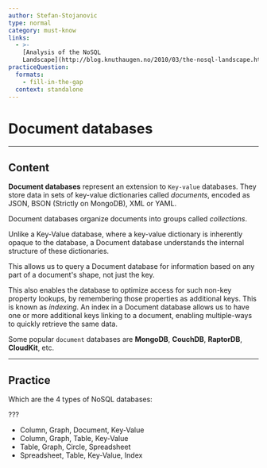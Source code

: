 ```yaml
---
author: Stefan-Stojanovic
type: normal
category: must-know
links:
  - >-
    [Analysis of the NoSQL
    Landscape](http://blog.knuthaugen.no/2010/03/the-nosql-landscape.html){website}
practiceQuestion:
  formats:
    - fill-in-the-gap
  context: standalone
---
```


# Document databases


---

## Content

**Document databases** represent an extension to `Key-value` databases. They store data in sets of key-value dictionaries called *documents*, encoded as JSON, BSON (Strictly on MongoDB), XML or YAML.

Document databases organize documents into groups called *collections*.

Unlike a Key-Value database, where a key-value dictionary is inherently opaque to the database, a Document database understands the internal structure of these dictionaries.

This allows us to query a Document database for information based on any part of a document's shape, not just the key.

This also enables the database to optimize access for such non-key property lookups, by remembering those properties as additional keys. This is known as *indexing*.
An index in a Document database allows us to have one or more additional keys linking to a document, enabling multiple-ways to quickly retrieve the same data.

Some popular `document` databases are **MongoDB**, **CouchDB**, **RaptorDB**, **CloudKit**, etc.


---

## Practice

Which are the 4 types of NoSQL databases:

???

- Column, Graph, Document, Key-Value
- Column, Graph, Table, Key-Value
- Table, Graph, Circle, Spreadsheet
- Spreadsheet, Table, Key-Value, Index
